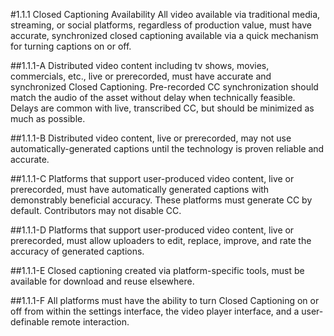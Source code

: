 #1.1.1 Closed Captioning Availability
All video available via traditional media, streaming, or social platforms, regardless of production value, must have accurate, synchronized closed captioning available via a quick mechanism for turning captions on or off. 

##1.1.1-A
Distributed video content including tv shows, movies, commercials, etc., live or prerecorded, must have accurate and synchronized Closed Captioning. Pre-recorded CC synchronization should match the audio of the asset without delay when technically feasible. Delays are common with live, transcribed CC, but should be minimized as much as possible.

##1.1.1-B
Distributed video content, live or prerecorded, may not use automatically-generated captions until the technology is proven reliable and accurate.

##1.1.1-C
Platforms that support user-produced video content, live or prerecorded, must have automatically generated captions with demonstrably beneficial accuracy. These platforms must generate CC by default. Contributors may not disable CC.

##1.1.1-D
Platforms that support user-produced video content, live or prerecorded, must allow uploaders to edit, replace, improve, and rate the accuracy of generated captions.

##1.1.1-E
Closed captioning created via platform-specific tools, must be available for download and reuse elsewhere.

##1.1.1-F
All platforms must have the ability to turn Closed Captioning on or off from within the settings interface, the video player interface, and a user-definable remote interaction.
